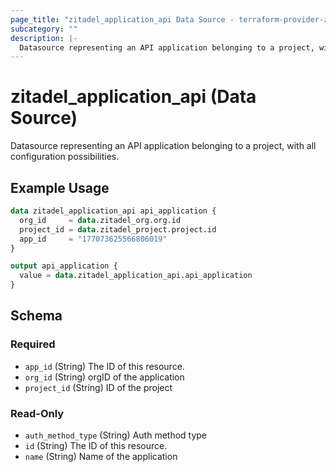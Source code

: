 ```yaml
---
page_title: "zitadel_application_api Data Source - terraform-provider-zitadel"
subcategory: ""
description: |-
  Datasource representing an API application belonging to a project, with all configuration possibilities.
---
```


# zitadel_application_api (Data Source)

Datasource representing an API application belonging to a project, with all configuration possibilities.

## Example Usage

```terraform
data zitadel_application_api api_application {
  org_id     = data.zitadel_org.org.id
  project_id = data.zitadel_project.project.id
  app_id     = "177073625566806019"
}

output api_application {
  value = data.zitadel_application_api.api_application
}
```

<!-- schema generated by tfplugindocs -->
## Schema

### Required

- `app_id` (String) The ID of this resource.
- `org_id` (String) orgID of the application
- `project_id` (String) ID of the project

### Read-Only

- `auth_method_type` (String) Auth method type
- `id` (String) The ID of this resource.
- `name` (String) Name of the application